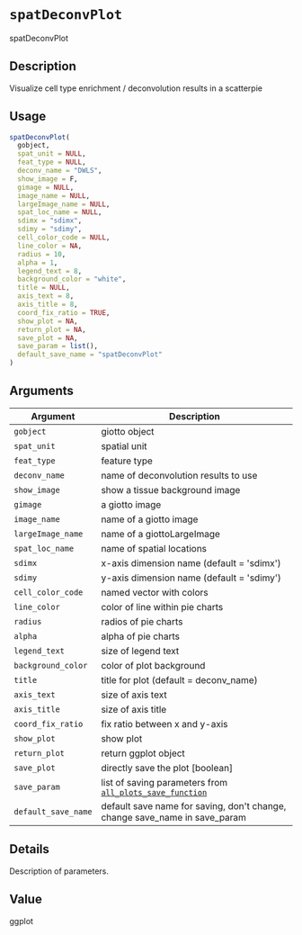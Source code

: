 # `spatDeconvPlot`

spatDeconvPlot


## Description

Visualize cell type enrichment / deconvolution results in a scatterpie


## Usage

```r
spatDeconvPlot(
  gobject,
  spat_unit = NULL,
  feat_type = NULL,
  deconv_name = "DWLS",
  show_image = F,
  gimage = NULL,
  image_name = NULL,
  largeImage_name = NULL,
  spat_loc_name = NULL,
  sdimx = "sdimx",
  sdimy = "sdimy",
  cell_color_code = NULL,
  line_color = NA,
  radius = 10,
  alpha = 1,
  legend_text = 8,
  background_color = "white",
  title = NULL,
  axis_text = 8,
  axis_title = 8,
  coord_fix_ratio = TRUE,
  show_plot = NA,
  return_plot = NA,
  save_plot = NA,
  save_param = list(),
  default_save_name = "spatDeconvPlot"
)
```


## Arguments

Argument      |Description
------------- |----------------
`gobject`     |     giotto object
`spat_unit`     |     spatial unit
`feat_type`     |     feature type
`deconv_name`     |     name of deconvolution results to use
`show_image`     |     show a tissue background image
`gimage`     |     a giotto image
`image_name`     |     name of a giotto image
`largeImage_name`     |     name of a giottoLargeImage
`spat_loc_name`     |     name of spatial locations
`sdimx`     |     x-axis dimension name (default = 'sdimx')
`sdimy`     |     y-axis dimension name (default = 'sdimy')
`cell_color_code`     |     named vector with colors
`line_color`     |     color of line within pie charts
`radius`     |     radios of pie charts
`alpha`     |     alpha of pie charts
`legend_text`     |     size of legend text
`background_color`     |     color of plot background
`title`     |     title for plot (default = deconv_name)
`axis_text`     |     size of axis text
`axis_title`     |     size of axis title
`coord_fix_ratio`     |     fix ratio between x and y-axis
`show_plot`     |     show plot
`return_plot`     |     return ggplot object
`save_plot`     |     directly save the plot [boolean]
`save_param`     |     list of saving parameters from [`all_plots_save_function`](#allplotssavefunction)
`default_save_name`     |     default save name for saving, don't change, change save_name in save_param


## Details

Description of parameters.


## Value

ggplot


